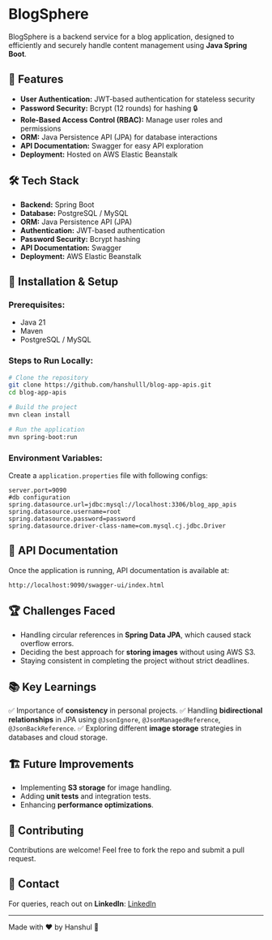 # BlogSphere

BlogSphere is a backend service for a blog application, designed to efficiently and securely handle content management using **Java Spring Boot**.

## 🚀 Features

- **User Authentication:** JWT-based authentication for stateless security
- **Password Security:** Bcrypt (12 rounds) for hashing 🔒
- **Role-Based Access Control (RBAC):** Manage user roles and permissions
- **ORM:** Java Persistence API (JPA) for database interactions
- **API Documentation:** Swagger for easy API exploration
- **Deployment:** Hosted on AWS Elastic Beanstalk

## 🛠 Tech Stack

- **Backend:** Spring Boot
- **Database:** PostgreSQL / MySQL
- **ORM:** Java Persistence API (JPA)
- **Authentication:** JWT-based authentication
- **Password Security:** Bcrypt hashing
- **API Documentation:** Swagger
- **Deployment:** AWS Elastic Beanstalk

## 📌 Installation & Setup

### Prerequisites:
- Java 21
- Maven
- PostgreSQL / MySQL

### Steps to Run Locally:
```bash
# Clone the repository
git clone https://github.com/hanshulll/blog-app-apis.git
cd blog-app-apis

# Build the project
mvn clean install

# Run the application
mvn spring-boot:run
```

### Environment Variables:
Create a `application.properties` file with following configs:
```
server.port=9090
#db configuration
spring.datasource.url=jdbc:mysql://localhost:3306/blog_app_apis
spring.datasource.username=root
spring.datasource.password=password
spring.datasource.driver-class-name=com.mysql.cj.jdbc.Driver
```

## 📖 API Documentation
Once the application is running, API documentation is available at:
```
http://localhost:9090/swagger-ui/index.html
```

## 🏆 Challenges Faced
- Handling circular references in **Spring Data JPA**, which caused stack overflow errors.
- Deciding the best approach for **storing images** without using AWS S3.
- Staying consistent in completing the project without strict deadlines.

## 📚 Key Learnings
✅ Importance of **consistency** in personal projects.
✅ Handling **bidirectional relationships** in JPA using `@JsonIgnore`, `@JsonManagedReference`, `@JsonBackReference`.
✅ Exploring different **image storage** strategies in databases and cloud storage.

## 🏗 Future Improvements
- Implementing **S3 storage** for image handling.
- Adding **unit tests** and integration tests.
- Enhancing **performance optimizations**.

## 🤝 Contributing
Contributions are welcome! Feel free to fork the repo and submit a pull request.

## 📩 Contact
For queries, reach out on **LinkedIn**: [LinkedIn](https://www.linkedin.com/in/hanshul-chandel/)

---

Made with ❤️ by Hanshul 🚀
